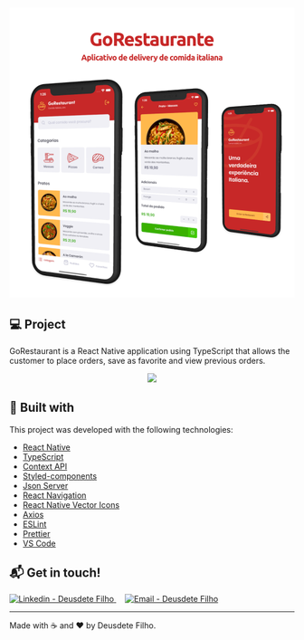  <h3 align="center"> <img src="logo.png">

</h3>

## :computer: Project

GoRestaurant is a React Native application using TypeScript that allows the customer to place orders, save as favorite and view previous orders.

<p align="center">
  <img src="gif.gif">

## :rocket: Built with

This project was developed with the following technologies:

- [React Native](https://facebook.github.io/react-native/)
- [TypeScript](https://github.com/microsoft/TypeScript)
- [Context API](https://reactjs.org/docs/context.html)
- [Styled-components](https://www.styled-components.com/)
- [Json Server](https://github.com/typicode/json-server)
- [React Navigation](https://reactnavigation.org/)
- [React Native Vector Icons](https://github.com/oblador/react-native-vector-icons)
- [Axios](https://github.com/axios/axios)
- [ESLint](https://eslint.org/)
- [Prettier](https://prettier.io/)
- [VS Code](https://code.visualstudio.com/)

## :mailbox_with_mail: Get in touch!

<a href="https://www.linkedin.com/in/deusdeusdetefilhod/" target="_blank" >
  <img alt="Linkedin - Deusdete Filho" src="https://img.shields.io/badge/Linkedin--%23F8952D?style=social&logo=linkedin">
</a>&nbsp;&nbsp;&nbsp;
<a href="mailto:deusdetefilho@gmail.com" target="_blank" >
  <img alt="Email - Deusdete Filho" src="https://img.shields.io/badge/Email--%23F8952D?style=social&logo=gmail">
</a>

---

Made with :coffee: and ❤️ by Deusdete Filho.

